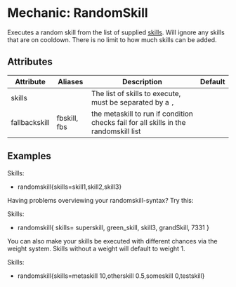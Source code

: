 Mechanic: RandomSkill
=====================

Executes a random skill from the list of supplied
[skills](skills/mechanics/skill). Will ignore any skills that are on
cooldown. There is no limit to how much skills can be added.

Attributes
----------

| Attribute | Aliases | Description| Default |
|-----------|---------|---------------------------------------------------------|---------|
| skills| | The list of skills to execute, must be separated by a `,` | |
| fallbackskill | fbskill, fbs | the metaskill to run if condition checks fail for all skills in the randomskill list |



Examples
--------

Skills:
- randomskill{skills=skill1,skill2,skill3}

Having problems overviewing your randomskill-syntax? Try this:

Skills:
- randomskill{
skills=
superskill,
green_skill,
skill3,
grandSkill,
7331
}

You can also make your skills be executed with different chances via the weight system. Skills without a weight will default to weight 1.

Skills:
- randomskill{skills=metaskill 10,otherskill 0.5,someskill 0,testskill}